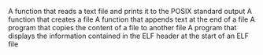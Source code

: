 A function that reads a text file and prints it to the POSIX standard output A function that creates a file A function that appends text at the end of a file A program that copies the content of a file to another file A program that displays the information contained in the ELF header at the start of an ELF file

